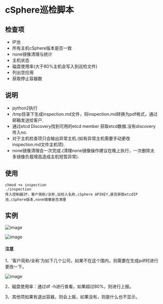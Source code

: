 # cSphere巡检脚本

## 检查项

- IP池
- 所有主机cSphere版本是否一致
- none镜像清理与统计
- 主机状态
- 磁盘使用率(大于80%主机会写入到巡检文件)
- 列出空应用
- 获取停止容器数

## 说明

- python2执行
- /tmp目录下生成inspection.md文件，将inspection.md转换为pdf格式，通过邮箱发送给客户.
- 通过etcd Discovery找到可用的etcd member 获取etcd数据.没有discovery传入no.
- 对于主机检查项只会输出异常主机.(如有异常主机需要手动更改inspection.md文件主机项).
- none镜像清理会一次完成.(清理none镜像操作建议在晚上执行，一次删除太多镜像负载增高造成主机短暂异常).

## 使用

```
chmod +x inspection
./inspection
传入控制器IP，客户简称/全称,巡检人名称,cSphere APIKEY,是否获取etcdIP池,cSphere版本,none镜像是否清理
```

## 实例

![image](https://github.com/lyz-970124/work/blob/master/%E5%9B%BE%E7%89%87/%E5%B7%A1%E6%A3%80/1.png)

![image](https://github.com/lyz-970124/work/blob/master/%E5%9B%BE%E7%89%87/%E5%B7%A1%E6%A3%80/2.png)

#### 注意

1、'客户简称/全称'为如下几个公司，如果不在这个围内，则需要在生成pdf时进行更改一下。

![image](https://github.com/lyz-970124/work/blob/master/%E5%9B%BE%E7%89%87/%E5%B7%A1%E6%A3%80/3.png)

2、磁盘使用率：通过df -h进行查看，如果超过80%，则进行上报。

3、其他项如果有退出容器，则会上报，如果没有，则是什么也不显示。

